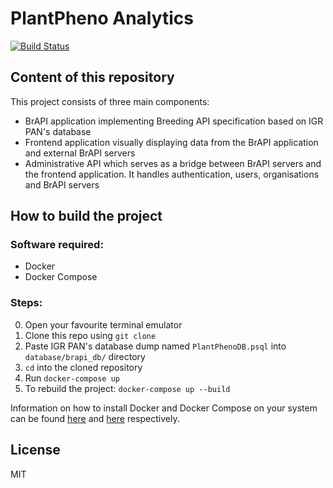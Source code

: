 # PlantPheno Analytics
[![Build Status](https://travis-ci.org/projekt-inzynierski-uam-2019-2020/brAPI_IPGPAS.svg?branch=dev)](https://travis-ci.org/projekt-inzynierski-uam-2019-2020/brAPI_IPGPAS)
## Content of this repository
This project consists of three main components:
* BrAPI application implementing Breeding API specification based on IGR PAN's database
* Frontend application visually displaying data from the BrAPI application and external BrAPI servers
* Administrative API which serves as a bridge between BrAPI servers and the frontend application. It handles authentication, users, organisations and BrAPI servers 
## How to build the project
### Software required:
* Docker
* Docker Compose
### Steps:
0. Open your favourite terminal emulator
1. Clone this repo using `git clone`
2. Paste IGR PAN's database dump named `PlantPhenoDB.psql` into `database/brapi_db/` directory 
3. `cd` into the cloned repository
4. Run `docker-compose up`
5. To rebuild the project: `docker-compose up --build`

Information on how to install Docker and Docker Compose on your system can be found [here](https://docs.docker.com/install/) and [here](https://docs.docker.com/compose/install/) respectively.
## License
MIT
